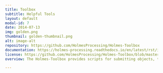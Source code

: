 ```yaml
---
title: Toolbox
subtitle: Helpful Tools
layout: default
modal-id: 7
date: 2014-07-13
img: golden.png
thumbnail: golden-thumbnail.png
alt: image-alt
repository: https://github.com/HolmesProcessing/Holmes-Toolbox
documentation: https://holmes-processing.readthedocs.io/en/latest/rst/installation/index.html
license: https://github.com/HolmesProcessing/Holmes-Toolbox/blob/master/LICENSE
overview: The Holmes-Toolbox provides scripts for submitting objects, tasking, and testing individual components.

---
```

